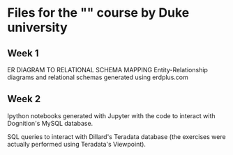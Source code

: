 # Files for the "" course by Duke university

## Week 1
ER DIAGRAM TO RELATIONAL SCHEMA MAPPING
Entity-Relationship diagrams and relational schemas generated using erdplus.com

## Week 2
Ipython notebooks generated with Jupyter with the code to interact with Dognition's MySQL database.  

SQL queries to interact with Dillard's Teradata database (the exercises were actually performed using Teradata's Viewpoint).  

 
